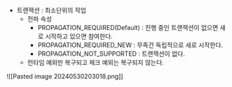 - 트랜잭션 : 최소단위의 작업
    - 전파 속성
        - PROPAGATION_REQUIRED(Default) : 진행 중인 트랜잭션이 없으면 새로 시작하고 있으면 참여한다.
        - PROPAGATION_REQUIRED_NEW : 무족건 독립적으로 새로 시작한다.
        - PROPAGATION_NOT_SUPPORTED : 트랜잭션이 없다.
    - 런타임 예외만 복구되고 체크 예외는 복구되지 않는다.

![[Pasted image 20240530203018.png]]